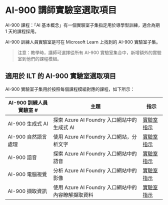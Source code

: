 # AI-900 講師實驗室選取項目

AI-900 課程：「AI 基本概念」有一個實驗室子集指定用於導學型訓練，適合為期 1 天的課程採用。

AI-900 訓練人員實驗室是可在 Microsoft Learn 上找到的 AI-900 實驗室子集。

> 注意：教學時，講師可選擇從所有 AI-900 實驗室集合中，新增額外的實驗室到他們的課程模組。

## 適用於 ILT 的 AI-900 實驗室選取項目

AI-900 實驗室子集用於按照每個課程模組對應的課程，如下所示： 

| AI-900 訓練人員實驗室 # | 主題 | 指示 |
| --- | --- | --- |
| AI-900 生成式 AI | 探索 Azure AI Foundry 入口網站中的生成式 AI | [實驗室指示](https://go.microsoft.com/fwlink/?linkid=2249955) |
| AI-900 自然語言處理 | 使用 Azure AI Foundry 入口網站，分析文字 | [實驗室指示](https://go.microsoft.com/fwlink/?linkid=2250314) |
| AI-900 語音 | 探索 Azure AI Foundry 入口網站中的語音 | [實驗室指示](https://go.microsoft.com/fwlink/?linkid=2250148) |
| AI-900 電腦視覺 | 分析 Azure AI Foundry 入口網站中的影像 | [實驗室指示](https://go.microsoft.com/fwlink/?linkid=2250145) |
| AI-900 擷取資訊 | 使用 Azure AI Foundry 入口網站中的內容瞭解擷取資料 | [實驗室指示](https://go.microsoft.com/fwlink/?linkid=2320420) |



